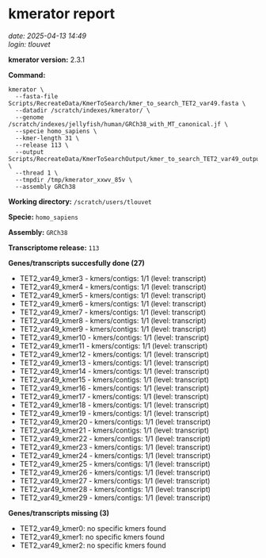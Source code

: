 # kmerator report
*date: 2025-04-13 14:49*  
*login: tlouvet*

**kmerator version:** 2.3.1

**Command:**

```
kmerator \
  --fasta-file Scripts/RecreateData/KmerToSearch/kmer_to_search_TET2_var49.fasta \
  --datadir /scratch/indexes/kmerator/ \
  --genome /scratch/indexes/jellyfish/human/GRCh38_with_MT_canonical.jf \
  --specie homo_sapiens \
  --kmer-length 31 \
  --release 113 \
  --output Scripts/RecreateData/KmerToSearchOutput/kmer_to_search_TET2_var49_output \
  --thread 1 \
  --tmpdir /tmp/kmerator_xxwv_85v \
  --assembly GRCh38
```

**Working directory:** `/scratch/users/tlouvet`

**Specie:** `homo_sapiens`

**Assembly:** `GRCh38`

**Transcriptome release:** `113`

**Genes/transcripts succesfully done (27)**

- TET2_var49_kmer3 - kmers/contigs: 1/1 (level: transcript)
- TET2_var49_kmer4 - kmers/contigs: 1/1 (level: transcript)
- TET2_var49_kmer5 - kmers/contigs: 1/1 (level: transcript)
- TET2_var49_kmer6 - kmers/contigs: 1/1 (level: transcript)
- TET2_var49_kmer7 - kmers/contigs: 1/1 (level: transcript)
- TET2_var49_kmer8 - kmers/contigs: 1/1 (level: transcript)
- TET2_var49_kmer9 - kmers/contigs: 1/1 (level: transcript)
- TET2_var49_kmer10 - kmers/contigs: 1/1 (level: transcript)
- TET2_var49_kmer11 - kmers/contigs: 1/1 (level: transcript)
- TET2_var49_kmer12 - kmers/contigs: 1/1 (level: transcript)
- TET2_var49_kmer13 - kmers/contigs: 1/1 (level: transcript)
- TET2_var49_kmer14 - kmers/contigs: 1/1 (level: transcript)
- TET2_var49_kmer15 - kmers/contigs: 1/1 (level: transcript)
- TET2_var49_kmer16 - kmers/contigs: 1/1 (level: transcript)
- TET2_var49_kmer17 - kmers/contigs: 1/1 (level: transcript)
- TET2_var49_kmer18 - kmers/contigs: 1/1 (level: transcript)
- TET2_var49_kmer19 - kmers/contigs: 1/1 (level: transcript)
- TET2_var49_kmer20 - kmers/contigs: 1/1 (level: transcript)
- TET2_var49_kmer21 - kmers/contigs: 1/1 (level: transcript)
- TET2_var49_kmer22 - kmers/contigs: 1/1 (level: transcript)
- TET2_var49_kmer23 - kmers/contigs: 1/1 (level: transcript)
- TET2_var49_kmer24 - kmers/contigs: 1/1 (level: transcript)
- TET2_var49_kmer25 - kmers/contigs: 1/1 (level: transcript)
- TET2_var49_kmer26 - kmers/contigs: 1/1 (level: transcript)
- TET2_var49_kmer27 - kmers/contigs: 1/1 (level: transcript)
- TET2_var49_kmer28 - kmers/contigs: 1/1 (level: transcript)
- TET2_var49_kmer29 - kmers/contigs: 1/1 (level: transcript)


**Genes/transcripts missing (3)**

- TET2_var49_kmer0: no specific kmers found
- TET2_var49_kmer1: no specific kmers found
- TET2_var49_kmer2: no specific kmers found
